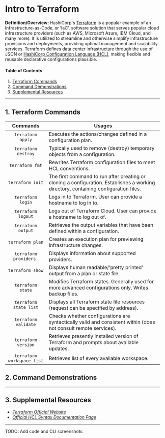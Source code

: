 # Intro to Terraform
  
**Definition/Overview:** HashiCorp's [Terraform](https://www.terraform.io/) is a popular example of an Infrastructure-as-Code, or ‘IaC’, software solution that serves popular cloud infrastructure providers (such as AWS, Microsoft Azure, IBM Cloud, and many more). It is utilized to streamline and otherwise simplify infrastructure provisions and deployments, providing optimal management and scalability services. Terraform defines data center infrastructure through the use of JSON or [HashiCorp Configuration Language (HCL)](https://developer.hashicorp.com/terraform/language), making flexible and reusable declarative configurations plausible.
    
#### Table of Contents
  
1. [Terraform Commands](#cmds)
2. [Command Demonstrations](#demos)
3. [Supplemental Resources](#supplemental)
  
<hr />
  
## <a name="cmds">1. Terraform Commands</a>
  
| Commands | Usages |
| :----: | ---- |
| `terraform apply` | Executes the actions/changes defined in a configuration plan. |
| `terraform destroy` | Typically used to remove (destroy) temporary objects from a configuration. |
| `terraform fmt` | Rewrites Terraform configuration files to meet HCL conventions. |  
| `terraform init` | The first command to run after creating or cloning a configuration. Establishes a working directory, containing configuration files. |
| `terraform login` | Logs in to Terraform. User can provide a hostname to log in to. |  
| `terraform logout` | Logs out of Terraform Cloud. User can provide a hostname to log out of. |
| `terraform output` | Retrieves the output variables that have been defined within a configuration. |
| `terraform plan` | Creates an execution plan for previewing infrastructure changes. |
| `terraform providers ` | Displays information about supported providers. |
| `terraform show` | Displays human readable/'pretty printed' output from a plan or state file. |
| `terraform state` | Modifies Terraform states. Generally used for more advanced configurations only. Writes backup files. |
| `terraform state list` | Displays all Terraform state file resources (request can be specified by address). |  
| `terraform validate` | Checks whether configurations are syntactically valid and consistent within (does not consult remote services). |
| `terraform version` | Retrieves presently installed version of Terraform and prompts about available updates. |
| `terraform workspace list` | Retrieves list of every available workspace. |
  
## <a name="demos">2. Command Demonstrations</a>
  
<hr />

## <a name="supplemental">3. Supplemental Resources</a>
  
* *[Terraform Official Website](https://www.terraform.io/)*
* *[Official HCL Syntax Documentation Page](https://developer.hashicorp.com/terraform/language/syntax/configuration)*
    
<hr />
  
TODO: Add code and CLI screenshots.
